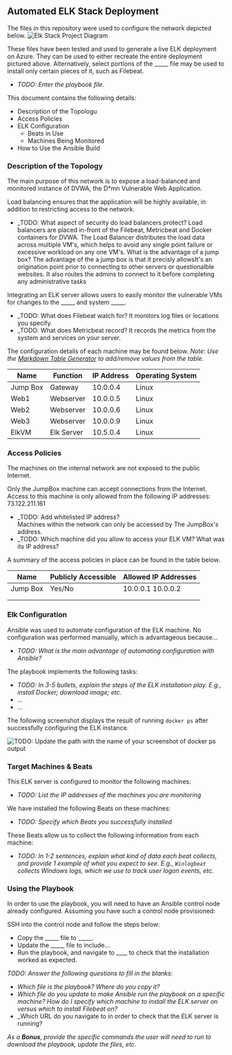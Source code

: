 ## Automated ELK Stack Deployment

The files in this repository were used to configure the network depicted below.
![Elk Stack Project Diagram](https://user-images.githubusercontent.com/78981096/120581652-27fb8480-c3f9-11eb-954a-4aa210fd4ff3.png)



These files have been tested and used to generate a live ELK deployment on Azure. They can be used to either recreate the entire deployment pictured above. Alternatively, select portions of the _____ file may be used to install only certain pieces of it, such as Filebeat.

  - _TODO: Enter the playbook file._

This document contains the following details:
- Description of the Topologu
- Access Policies
- ELK Configuration
  - Beats in Use
  - Machines Being Monitored
- How to Use the Ansible Build


### Description of the Topology

The main purpose of this network is to expose a load-balanced and monitored instance of DVWA, the D*mn Vulnerable Web Application.

Load balancing ensures that the application will be highly available, in addition to restricting access to the network.
- _TODO: What aspect of security do load balancers protect? Load balancers are placed in-front of the Filebeat, Metricbeat and Docker containers for DVWA.  The Load Balancer distributes the load data across multiple VM's, which helps to avoid any single point failure or excessive workload on any one VM's.  What is the advantage of a jump box?  The advantage of the a jump box is that it precisly allowsIt's an origination point prior to connecting to other servers or questionalble websites. It also routes the admins to connect to it before completing any administrative tasks 

Integrating an ELK server allows users to easily monitor the vulnerable VMs for changes to the _____ and system _____.
- _TODO: What does Filebeat watch for?  It monitors log files or locations you specify.
- _TODO: What does Metricbeat record?  It records the metrics from the system and services on your server.

The configuration details of each machine may be found below.
_Note: Use the [Markdown Table Generator](http://www.tablesgenerator.com/markdown_tables) to add/remove values from the table_.

| Name     | Function  | IP Address | Operating System |
|----------|-----------|------------|------------------|
| Jump Box | Gateway   | 10.0.0.4   | Linux            |
| Web1     | Webserver | 10.0.0.5   | Linux            |
| Web2     | Webserver | 10.0.0.6   | Linux            |
| Web3     | Webserver | 10.0.0.9   | Linux            |
| ElkVM    | Elk Server| 10.5.0.4   | Linux            |
  
### Access Policies

The machines on the internal network are not exposed to the public Internet. 

Only the JumpBox machine can accept connections from the Internet. Access to this machine is only allowed from the following IP addresses: 73.122.211.161
- _TODO: Add whitelisted IP address?  
Machines within the network can only be accessed by The JumpBox's address.
- _TODO: Which machine did you allow to access your ELK VM? What was its IP address?  

A summary of the access policies in place can be found in the table below.

| Name     | Publicly Accessible | Allowed IP Addresses |
|----------|---------------------|----------------------|
| Jump Box | Yes/No              | 10.0.0.1 10.0.0.2    |
|          |                     |                      |
|          |                     |                      |

### Elk Configuration

Ansible was used to automate configuration of the ELK machine. No configuration was performed manually, which is advantageous because...
- _TODO: What is the main advantage of automating configuration with Ansible?_

The playbook implements the following tasks:
- _TODO: In 3-5 bullets, explain the steps of the ELK installation play. E.g., install Docker; download image; etc._
- ...
- ...

The following screenshot displays the result of running `docker ps` after successfully configuring the ELK instance.

![TODO: Update the path with the name of your screenshot of docker ps output](Images/docker_ps_output.png)

### Target Machines & Beats
This ELK server is configured to monitor the following machines:
- _TODO: List the IP addresses of the machines you are monitoring_

We have installed the following Beats on these machines:
- _TODO: Specify which Beats you successfully installed_

These Beats allow us to collect the following information from each machine:
- _TODO: In 1-2 sentences, explain what kind of data each beat collects, and provide 1 example of what you expect to see. E.g., `Winlogbeat` collects Windows logs, which we use to track user logon events, etc._

### Using the Playbook
In order to use the playbook, you will need to have an Ansible control node already configured. Assuming you have such a control node provisioned: 

SSH into the control node and follow the steps below:
- Copy the _____ file to _____.
- Update the _____ file to include...
- Run the playbook, and navigate to ____ to check that the installation worked as expected.

_TODO: Answer the following questions to fill in the blanks:_
- _Which file is the playbook? Where do you copy it?_
- _Which file do you update to make Ansible run the playbook on a specific machine? How do I specify which machine to install the ELK server on versus which to install Filebeat on?_
- _Which URL do you navigate to in order to check that the ELK server is running?

_As a **Bonus**, provide the specific commands the user will need to run to download the playbook, update the files, etc._
